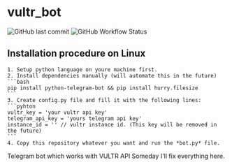 # vultr_bot

![GitHub last commit](https://img.shields.io/github/last-commit/a1r0/vultr_bot)
![GitHub Workflow Status](https://img.shields.io/github/workflow/status/a1r0/vultr_bot/Deploy)

## Installation procedure on Linux

    1. Setup python language on youre machine first.
    2. Install dependencies manually (will automate this in the future)
    ```bash
    pip install python-telegram-bot && pip install hurry.filesize
    ```
    3. Create config.py file and fill it with the following lines:
    ```pyhton
    vultr_key = 'your vultr api key'
    telegram_api_key = 'yours telegram api key'
    instance_id = '' // vultr instance id. (This key will be removed in the future)
    ```
    4. Copy this repository whatever you want and run the *bot.py* file. 

Telegram bot which works with VULTR API
Someday I'll fix everything here.
